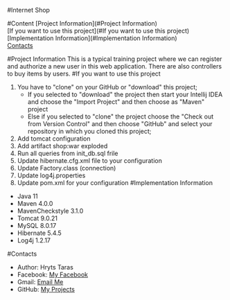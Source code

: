 #Internet Shop


#Content
[Project Information](#Project Information)\
[If you want to use this project](#If you want to use this project)\
[Implementation Information](#Implementation Information)\
[Contacts](#Contacts)

#Project Information
This is a typical training project where we can register and authorize a new user in this web application.
There are also controllers to buy items by users.
#If you want to use this project
1. You have to "clone" on your GitHub or "download" this project;
    * If you selected to "download" the project then 
 start your Intellij IDEA and choose the "Import Project" and then choose as "Maven" project 
    * Else if you selected to "clone" the project 
 choose the "Check out from Version Control" and then choose "GitHub"
 and select your repository in which you cloned this project;
3. Add tomcat configuration
4. Add artifact shop:war exploded
5. Run all queries from init_db.sql frile
6. Update hibernate.cfg.xml file to your configuration
7. Update Factory.class (connection)
8. Update log4j.properties
9. Update pom.xml for your configuration 
#Implementation Information
* Java 11
* Maven 4.0.0
* MavenCheckstyle 3.1.0
* Tomcat 9.0.21
* MySQL 8.0.17
* Hibernate 5.4.5
* Log4j 1.2.17

#Contacts
* Author: Hryts Taras
* Facebook: [My Facebook](https://www.facebook.com/profile.php?id=100008618806721@)
* Gmail: [Email Me](tarashryts@gmail.com@)
* GitHub: [My Projects](https://github.com/TarasHryts@)
